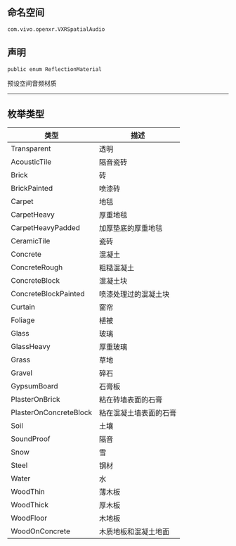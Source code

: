 ## 命名空间
```CSharp
com.vivo.openxr.VXRSpatialAudio
```
## 声明
```CSharp
public enum ReflectionMaterial
```

预设空间音频材质

---------------------

## 枚举类型
类型 | 描述
------ | ------
 Transparent | 透明 
 AcousticTile | 隔音瓷砖 
 Brick | 砖 
 BrickPainted | 喷漆砖 
 Carpet | 地毯 
 CarpetHeavy | 厚重地毯 
 CarpetHeavyPadded | 加厚垫底的厚重地毯
 CeramicTile | 瓷砖 
 Concrete | 混凝土 
 ConcreteRough | 粗糙混凝土 
 ConcreteBlock | 混凝土块 
 ConcreteBlockPainted | 喷漆处理过的混凝土块 
 Curtain | 窗帘  
 Foliage | 植被 
 Glass | 玻璃 
 GlassHeavy | 厚重玻璃 
 Grass | 草地 
 Gravel | 碎石 
 GypsumBoard | 石膏板 
 PlasterOnBrick | 粘在砖墙表面的石膏 
 PlasterOnConcreteBlock | 粘在混凝土墙表面的石膏 
 Soil | 土壤 
 SoundProof | 隔音 
 Snow | 雪 
 Steel | 钢材 
 Water | 水 
 WoodThin | 薄木板 
 WoodThick | 厚木板 
 WoodFloor | 木地板 
 WoodOnConcrete | 木质地板和混凝土地面